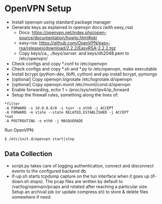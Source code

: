 OpenVPN Setup
=============

* Install openvpn using standard package manager
* Generate keys as explained in openvpn docs (with easy_rsa)
  * Docs: https://openvpn.net/index.php/open-source/documentation/howto.html#pki
  * easy-rsa: https://github.com/OpenVPN/easy-rsa/releases/download/2.2.2/EasyRSA-2.2.2.tgz
  * Copy keys/ca.*, ./keys/server.* and keys/dh2048.pem to /etc/openvpn/
* Check configs and copy *.conf to /etc/openvpn
* Check configs and copy *.sh and *.py to /etc/openvpn, make executable
* Install bcrypt (python-dev, libffi, cython) and pip install bcrypt, pymongo
* [optional] Copy openvpn.logrotate /etc/logrotate.d/openvpn
* [optional] Copy openvpn.monit /etc/monit/cond.d/openvpn
* Enable forwarding, echo 1 > /proc/sys/net/ipv4/ip_forward
* Setup the firewall rules, something along the lines of:

```
*filter
-A FORWARD -s 10.0.0.0/8 -i tun+ -o eth0 -j ACCEPT
-A FORWARD -m state --state RELATED,ESTABLISHED -j ACCEPT
*nat
-A POSTROUTING -o eth0 -j MASQUERADE
```

Run OpenVPN:

```
$ /etc/init.d/openvpn start|stop
```

Data Collection
---------------

* script.py takes care of logging authentication, connect and disconnect events to the configured backend db. 
* if-up.sh starts tcpdump capture on the tun interface when it goes up (if-down.sh stops). The pcap files are written by default to /var/log/openvpn/pcaps and  rotated after reaching a particular size. Setup an archival job (or update compress.sh) to store & delete files somewhere if need.
